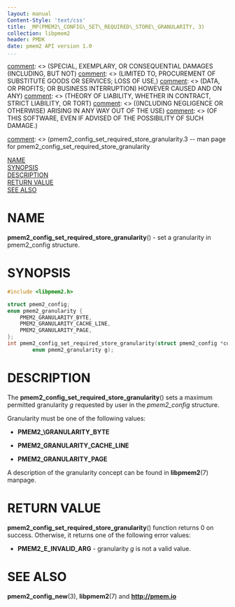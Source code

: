 ```yaml
---
layout: manual
Content-Style: 'text/css'
title: _MP(PMEM2\_CONFIG\_SET\_REQUIRED\_STORE\_GRANULARITY, 3)
collection: libpmem2
header: PMDK
date: pmem2 API version 1.0
...
```


[comment]: <> (Copyright 2019, Intel Corporation)

[comment]: <> (Redistribution and use in source and binary forms, with or without)
[comment]: <> (modification, are permitted provided that the following conditions)
[comment]: <> (are met:)
[comment]: <> (    * Redistributions of source code must retain the above copyright)
[comment]: <> (      notice, this list of conditions and the following disclaimer.)
[comment]: <> (    * Redistributions in binary form must reproduce the above copyright)
[comment]: <> (      notice, this list of conditions and the following disclaimer in)
[comment]: <> (      the documentation and/or other materials provided with the)
[comment]: <> (      distribution.)
[comment]: <> (    * Neither the name of the copyright holder nor the names of its)
[comment]: <> (      contributors may be used to endorse or promote products derived)
[comment]: <> (      from this software without specific prior written permission.)

[comment]: <> (THIS SOFTWARE IS PROVIDED BY THE COPYRIGHT HOLDERS AND CONTRIBUTORS)
[comment]: <> ("AS IS" AND ANY EXPRESS OR IMPLIED WARRANTIES, INCLUDING, BUT NOT)
[comment]: <> (LIMITED TO, THE IMPLIED WARRANTIES OF MERCHANTABILITY AND FITNESS FOR)
[comment]: <> (A PARTICULAR PURPOSE ARE DISCLAIMED. IN NO EVENT SHALL THE COPYRIGHT)
[comment]: <> (OWNER OR CONTRIBUTORS BE LIABLE FOR ANY DIRECT, INDIRECT, INCIDENTAL,)
[comment]: <> (SPECIAL, EXEMPLARY, OR CONSEQUENTIAL DAMAGES (INCLUDING, BUT NOT)
[comment]: <> (LIMITED TO, PROCUREMENT OF SUBSTITUTE GOODS OR SERVICES; LOSS OF USE,)
[comment]: <> (DATA, OR PROFITS; OR BUSINESS INTERRUPTION) HOWEVER CAUSED AND ON ANY)
[comment]: <> (THEORY OF LIABILITY, WHETHER IN CONTRACT, STRICT LIABILITY, OR TORT)
[comment]: <> ((INCLUDING NEGLIGENCE OR OTHERWISE) ARISING IN ANY WAY OUT OF THE USE)
[comment]: <> (OF THIS SOFTWARE, EVEN IF ADVISED OF THE POSSIBILITY OF SUCH DAMAGE.)

[comment]: <> (pmem2_config_set_required_store_granularity.3 -- man page for pmem2_config_set_required_store_granularity

[NAME](#name)<br />
[SYNOPSIS](#synopsis)<br />
[DESCRIPTION](#description)<br />
[RETURN VALUE](#return-value)<br />
[SEE ALSO](#see-also)<br />

# NAME #

**pmem2_config_set_required_store_granularity**() - set a granularity
in pmem2_config structure.

# SYNOPSIS #

```c
#include <libpmem2.h>

struct pmem2_config;
enum pmem2_granularity {
	PMEM2_GRANULARITY_BYTE,
	PMEM2_GRANULARITY_CACHE_LINE,
	PMEM2_GRANULARITY_PAGE,
};
int pmem2_config_set_required_store_granularity(struct pmem2_config *config,
		enum pmem2_granularity g);
```

# DESCRIPTION #

The **pmem2_config_set_required_store_granularity**() sets a maximum permitted
granularity *g* requested by user in the *pmem2_config* structure.

Granularity must be one of the following values:

 * **PMEM2\_\GRANULARITY\_BYTE**

 * **PMEM2\_GRANULARITY\_CACHE\_LINE**

 * **PMEM2\_GRANULARITY\_PAGE**

A description of the granularity concept can be found in **libpmem2**(7) manpage.

# RETURN VALUE #

**pmem2_config_set_required_store_granularity**() function returns 0 on success.
Otherwise, it returns one of the following error values:

 * **PMEM2\_E\_INVALID\_ARG** - granularity *g* is not a valid value.

# SEE ALSO #

**pmem2_config_new**(3), **libpmem2**(7)
and **<http://pmem.io>**
